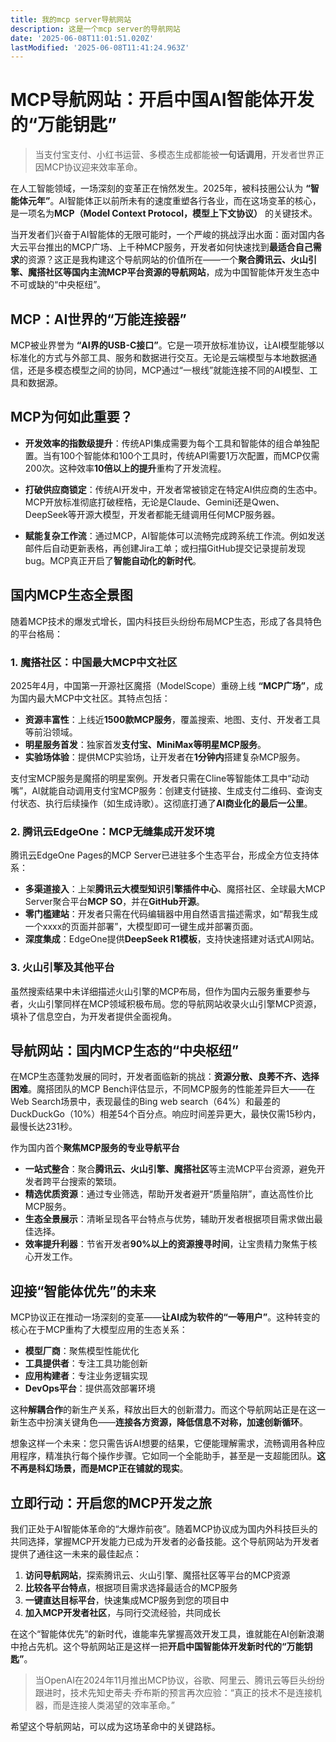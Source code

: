 ```yaml
---
title: 我的mcp server导航网站
description: 这是一个mcp server的导航网站
date: '2025-06-08T11:01:51.020Z'
lastModified: '2025-06-08T11:41:24.963Z'
---
```



# MCP导航网站：开启中国AI智能体开发的“万能钥匙”

> 当支付宝支付、小红书运营、多模态生成都能被**一句话调用**，开发者世界正因MCP协议迎来效率革命。

在人工智能领域，一场深刻的变革正在悄然发生。2025年，被科技圈公认为 **“智能体元年”**。AI智能体正以前所未有的速度重塑各行各业，而在这场变革的核心，是一项名为**MCP（Model Context Protocol，模型上下文协议）** 的关键技术。

当开发者们兴奋于AI智能体的无限可能时，一个严峻的挑战浮出水面：面对国内各大云平台推出的MCP广场、上千种MCP服务，开发者如何快速找到**最适合自己需求**的资源？这正是我构建这个导航网站的价值所在——一个**聚合腾讯云、火山引擎、魔搭社区等国内主流MCP平台资源的导航网站**，成为中国智能体开发生态中不可或缺的“中央枢纽”。

## MCP：AI世界的“万能连接器”

MCP被业界誉为 **“AI界的USB-C接口”**。它是一项开放标准协议，让AI模型能够以标准化的方式与外部工具、服务和数据进行交互。无论是云端模型与本地数据通信，还是多模态模型之间的协同，MCP通过“一根线”就能连接不同的AI模型、工具和数据源。

## MCP为何如此重要？

- **开发效率的指数级提升**：传统API集成需要为每个工具和智能体的组合单独配置。当有100个智能体和100个工具时，传统API需要1万次配置，而MCP仅需200次。这种效率**10倍以上的提升**重构了开发流程。
  
- **打破供应商锁定**：传统AI开发中，开发者常被锁定在特定AI供应商的生态中。MCP开放标准彻底打破桎梏，无论是Claude、Gemini还是Qwen、DeepSeek等开源大模型，开发者都能无缝调用任何MCP服务器。

- **赋能复杂工作流**：通过MCP，AI智能体可以流畅完成跨系统工作流。例如发送邮件后自动更新表格，再创建Jira工单；或扫描GitHub提交记录提前发现bug。MCP真正开启了**智能自动化的新时代**。

## 国内MCP生态全景图

随着MCP技术的爆发式增长，国内科技巨头纷纷布局MCP生态，形成了各具特色的平台格局：

### 1. 魔搭社区：中国最大MCP中文社区

2025年4月，中国第一开源社区魔搭（ModelScope）重磅上线 **“MCP广场”**，成为国内最大MCP中文社区。其特点包括：

- **资源丰富性**：上线近**1500款MCP服务**，覆盖搜索、地图、支付、开发者工具等前沿领域。
- **明星服务首发**：独家首发**支付宝、MiniMax等明星MCP服务**。
- **实验场体验**：提供MCP实验场，让开发者在**1分钟内**搭建复杂MCP服务。

支付宝MCP服务是魔搭的明星案例。开发者只需在Cline等智能体工具中“动动嘴”，AI就能自动调用支付宝MCP服务：创建支付链接、生成支付二维码、查询支付状态、执行后续操作（如生成诗歌）。这彻底打通了**AI商业化的最后一公里**。

### 2. 腾讯云EdgeOne：MCP无缝集成开发环境

腾讯云EdgeOne Pages的MCP Server已进驻多个生态平台，形成全方位支持体系：

- **多渠道接入**：上架**腾讯云大模型知识引擎插件中心**、魔搭社区、全球最大MCP Server聚合平台**MCP SO**，并在**GitHub开源**。
- **零门槛建站**：开发者只需在代码编辑器中用自然语言描述需求，如“帮我生成一个xxxx的页面并部署”，大模型即可一键生成并部署页面。
- **深度集成**：EdgeOne提供**DeepSeek R1模板**，支持快速搭建对话式AI网站。

### 3. 火山引擎及其他平台

虽然搜索结果中未详细描述火山引擎的MCP布局，但作为国内云服务重要参与者，火山引擎同样在MCP领域积极布局。您的导航网站收录火山引擎MCP资源，填补了信息空白，为开发者提供全面视角。

## 导航网站：国内MCP生态的“中央枢纽”

在MCP生态蓬勃发展的同时，开发者面临新的挑战：**资源分散、良莠不齐、选择困难**。魔搭团队的MCP Bench评估显示，不同MCP服务的性能差异巨大——在Web Search场景中，表现最佳的Bing web search（64%）和最差的DuckDuckGo（10%）相差54个百分点。响应时间差异更大，最快仅需15秒内，最慢长达231秒。

作为国内首个**聚焦MCP服务的专业导航平台**

- **一站式整合**：聚合**腾讯云、火山引擎、魔搭社区**等主流MCP平台资源，避免开发者跨平台搜索的繁琐。
- **精选优质资源**：通过专业筛选，帮助开发者避开“质量陷阱”，直达高性价比MCP服务。
- **生态全景展示**：清晰呈现各平台特点与优势，辅助开发者根据项目需求做出最佳选择。
- **效率提升利器**：节省开发者**90%以上的资源搜寻时间**，让宝贵精力聚焦于核心开发工作。

## 迎接“智能体优先”的未来

MCP协议正在推动一场深刻的变革——**让AI成为软件的“一等用户”**。这种转变的核心在于MCP重构了大模型应用的生态关系：

- **模型厂商**：聚焦模型性能优化
- **工具提供者**：专注工具功能创新
- **应用构建者**：专注业务逻辑实现
- **DevOps平台**：提供高效部署环境

这种**解耦合作**的新生产关系，释放出巨大的创新潜力。而这个导航网站正是在这一新生态中扮演关键角色——**连接各方资源，降低信息不对称，加速创新循环**。

想象这样一个未来：您只需告诉AI想要的结果，它便能理解需求，流畅调用各种应用程序，精准执行每个操作步骤。它如同一个全能助手，甚至是一支超能团队。**这不再是科幻场景，而是MCP正在铺就的现实**。

## 立即行动：开启您的MCP开发之旅

我们正处于AI智能体革命的“大爆炸前夜”。随着MCP协议成为国内外科技巨头的共同选择，掌握MCP开发能力已成为开发者的必备技能。这个导航网站为开发者提供了通往这一未来的最佳起点：

1. **访问导航网站**，探索腾讯云、火山引擎、魔搭社区等平台的MCP资源
2. **比较各平台特点**，根据项目需求选择最适合的MCP服务
3. **一键直达目标平台**，快速集成MCP服务到您的项目中
4. **加入MCP开发者社区**，与同行交流经验，共同成长

在这个“智能体优先”的新时代，谁能率先掌握高效开发工具，谁就能在AI创新浪潮中抢占先机。这个导航网站正是这样一把**开启中国智能体开发新时代的“万能钥匙”**。

> 当OpenAI在2024年11月推出MCP协议，谷歌、阿里云、腾讯云等巨头纷纷跟进时，技术先知史蒂夫·乔布斯的预言再次应验：“真正的技术不是连接机器，而是连接人类渴望的效率革命。”

希望这个导航网站，可以成为这场革命中的关键路标。
